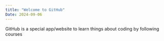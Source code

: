 ```yaml
---
title: "Welcome to GitHub"
Date: 2024-09-06
---
```


GitHub is a special app/website to learn things about coding by following courses
